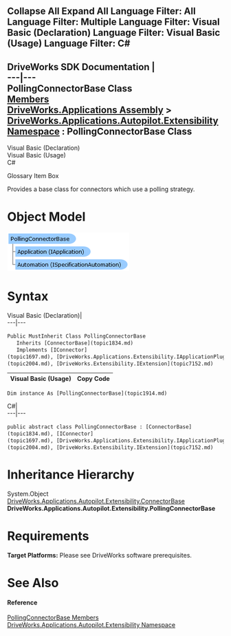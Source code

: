 Collapse All Expand All Language Filter: All  Language Filter: Multiple  Language Filter: Visual Basic (Declaration) Language Filter: Visual Basic (Usage) Language Filter: C#  
---  
DriveWorks SDK Documentation  |   
---|---  
PollingConnectorBase Class   
[Members](topic1915.md)   
[DriveWorks.Applications Assembly](topic13.md) > [DriveWorks.Applications.Autopilot.Extensibility Namespace](topic1633.md) : PollingConnectorBase Class  
---  
  
Visual Basic (Declaration)    
Visual Basic (Usage)    
C# 

Glossary Item Box

Provides a base class for connectors which use a polling strategy. 

# Object Model

![](dotnetdiagramimages/image66.png)

# Syntax

Visual Basic (Declaration)|   
---|---  
      
    
    Public MustInherit Class PollingConnectorBase 
       Inherits [ConnectorBase](topic1834.md)
       Implements [IConnector](topic1697.md), [DriveWorks.Applications.Extensibility.IApplicationPlugin](topic2004.md), [DriveWorks.Extensibility.IExtension](topic7152.md)   
  
Visual Basic (Usage)| Copy Code  
---|---  
      
    
    Dim instance As [PollingConnectorBase](topic1914.md)  
  
C#|   
---|---  
      
    
    public abstract class PollingConnectorBase : [ConnectorBase](topic1834.md), [IConnector](topic1697.md), [DriveWorks.Applications.Extensibility.IApplicationPlugin](topic2004.md), [DriveWorks.Extensibility.IExtension](topic7152.md)    
  
# Inheritance Hierarchy

System.Object  
[DriveWorks.Applications.Autopilot.Extensibility.ConnectorBase](topic1834.md)  
**DriveWorks.Applications.Autopilot.Extensibility.PollingConnectorBase**  


# Requirements

**Target Platforms:** Please see DriveWorks software prerequisites.

# See Also

#### Reference

[PollingConnectorBase Members](topic1915.md)   
[DriveWorks.Applications.Autopilot.Extensibility Namespace](topic1633.md)


